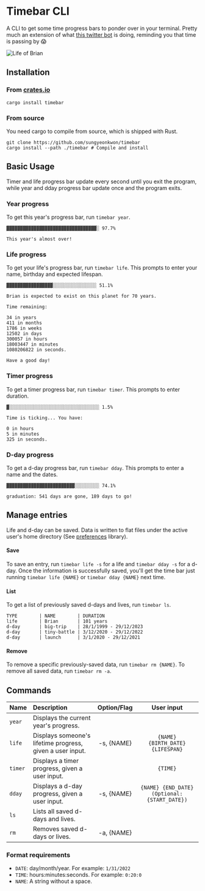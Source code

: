 # Timebar CLI

A CLI to get some time progress bars to ponder over in your terminal. Pretty much an extension of what [this twitter bot](https://twitter.com/year_progress) is doing, reminding you that time is passing by 😱

![Life of Brian](life-of-brian.gif)

## Installation

### From [crates.io](https://crates.io/crates/timebar)

```
cargo install timebar
```

### From source

You need cargo to compile from source, which is shipped with Rust.

```
git clone https://github.com/sungyeonkwon/timebar
cargo install --path ./timebar # Compile and install
```

## Basic Usage

Timer and life progress bar update every second until you exit the program, while year and dday progress bar update once and the program exits.

### Year progress

To get this year's progress bar, run `timebar year`.

```
▓▓▓▓▓▓▓▓▓▓▓▓▓▓▓▓▓▓▓▓▓▓▓▓▓▓▓▓▓▓▓▓▓░ 97.7%

This year's almost over!
```

### Life progress

To get your life's progress bar, run `timebar life`. This prompts to enter your name, birthday and expected lifespan.

```
▓▓▓▓▓▓▓▓▓▓▓▓▓▓▓▓▓░░░░░░░░░░░░░░░░ 51.1%

Brian is expected to exist on this planet for 70 years.

Time remaining:

34 in years
411 in months
1786 in weeks
12502 in days
300057 in hours
18003447 in minutes
1080206822 in seconds.

Have a good day!
```

### Timer progress

To get a timer progress bar, run `timebar timer`. This prompts to enter duration.

```
▓░░░░░░░░░░░░░░░░░░░░░░░░░░░░░░░░░ 1.5%

Time is ticking... You have:

0 in hours
5 in minutes
325 in seconds.
```

### D-day progress

To get a d-day progress bar, run `timebar dday`. This prompts to enter a name and the dates.

```
▓▓▓▓▓▓▓▓▓▓▓▓▓▓▓▓▓▓▓▓▓▓▓▓▓░░░░░░░░░ 74.1%

graduation: 541 days are gone, 189 days to go!
```

## Manage entries

Life and d-day can be saved. Data is written to flat files under the active user's home directory (See [preferences](https://docs.rs/preferences/1.1.0/preferences/) library).

#### Save

To save an entry, run `timebar life -s` for a life and `timebar dday -s` for a d-day. Once the information is successfully saved, you'll get the time bar just running `timebar life {NAME}` or `timebar dday {NAME}` next time.

#### List

To get a list of previously saved d-days and lives, run `timebar ls`.

```
TYPE        | NAME        | DURATION
life        | Brian       | 101 years
d-day       | big-trip    | 28/1/1999 - 29/12/2023
d-day       | tiny-battle | 3/12/2020 - 29/12/2022
d-day       | launch      | 3/1/2020 - 29/12/2021
```

#### Remove

To remove a specific previously-saved data, run `timebar rm {NAME}`.
To remove all saved data, run `timebar rm -a`.

## Commands

| Name    | Description                                               | Option/Flag |                 User input                  |
| :------ | :-------------------------------------------------------- | :---------: | :-----------------------------------------: |
| `year`  | Displays the current year's progress.                     |             |                                             |
| `life`  | Displays someone's lifetime progress, given a user input. | -s, {NAME}  |      `{NAME} {BIRTH_DATE} {LIFESPAN}`       |
| `timer` | Displays a timer progress, given a user input.            |             |                  `{TIME}`                   |
| `dday`  | Displays a d-day progress, given a user input.            | -s, {NAME}  | `{NAME} {END_DATE} (Optional:{START_DATE})` |
| `ls`    | Lists all saved d-days and lives.                         |             |                                             |
| `rm`    | Removes saved d-days or lives.                            | -a, {NAME}  |                                             |

### Format requirements

- `DATE`: day/month/year. For example: `1/31/2022`
- `TIME`: hours:minutes:seconds. For example: `0:20:0`
- `NAME`: A string without a space.
